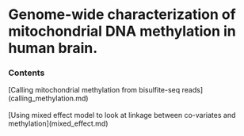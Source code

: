 <h1>Genome-wide characterization of mitochondrial DNA methylation in human brain.</h1>
<h3>Contents</h3>
[Calling mitochondrial methylation from bisulfite-seq reads](calling_methylation.md)<br><br>
[Using mixed effect model to look at linkage between co-variates and methylation](mixed_effect.md)
